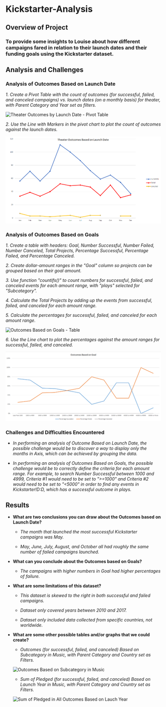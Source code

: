 # Kickstarter-Analysis

## **Overview of Project**

### To provide some insights to Louise about how different campaigns fared in relation to their launch dates and their funding goals using the Kickstarter dataset.

## **Analysis and Challenges**

### **Analysis of Outcomes Based on Launch Date**

  _1. Create a Pivot Table with the count of outcomes (for successful, failed, and canceled campaigns) vs. launch dates (on a monthly basis) for theater, with Parent Category and Year set as filters._ 
  
  ![Theater Outcomes by Launch Date - Pivot Table](https://user-images.githubusercontent.com/114896048/195402178-fa0c0971-c176-44ba-88f2-08de4b7ec9ac.JPG)

  _2. Use the Line with Markers in the pivot chart to plot the count of outcomes against the launch dates._
  
  <img src="resources/Theater_Outcomes_vs_Lauch.png" width = "600" >

### **Analysis of Outcomes Based on Goals**

  _1. Create a table with headers: Goal, Number Successful, Number Failed, Number Canceled, Total Projects, Percentage Successful, Percentage Failed, and Percentage Canceled._ 
  
  _2. Create dollar-amount ranges in the "Goal" column so projects can be grouped based on their goal amount._ 
 
  _3. Use function "countifs()" to count numbers for successful, failed, and canceled events for each amount range, with "plays" selected for "Subcategory"._ 
  
  _4. Calculate the Total Projects by adding up the events from successful, failed, and canceled for each amount range._ 
  
  _5. Calculate the percentages for successful, failed, and canceled for each amount range._ 
  
  ![Outcomes Based on Goals - Table](https://user-images.githubusercontent.com/114896048/195402587-417ac852-89a8-4b0f-9c37-f56f14079576.JPG)
  
  _6. Use the Line chart to plot the percentages against the amount ranges for successful, failed, and canceled._
  
  <img src="resources/Outcomes_vs_Goals.png" width = "600" >

### **Challenges and Difficulties Encountered**

- _In performing an analysis of Outcome Based on Launch Date, the possible challenge would be to discover a way to display only the months in Axis, which can be achieved by grouping the data._

- _In performing an analysis of Outcomes Based on Goals, the possible challenge would be to correctly define the criteria for each amount range. For example, to search Number Successful between 1000 and 4999, Criteria #1 would need to be set to ">=1000" and Criteria #2 would need to be set to "<5000" in order to find any events in Kickstarter!$D:$D, which has a successful outcome in plays._ 

## **Results**

- **What are two conclusions you can draw about the Outcomes based on Launch Date?**

  - _The month that launched the most successful Kickstarter campaigns was May._
  
  - _May, June, July, August, and October all had roughly the same number of failed campaigns launched._

- **What can you conclude about the Outcomes based on Goals?**

  - _The campaigns with higher numbers in Goal had higher percentages of failure._

- **What are some limitations of this dataset?**

  - _This dataset is skewed to the right in both successful and failed campaigns._
 
  - _Dataset only covered years between 2010 and 2017._
  
  - _Dataset only included data collected from specific countries, not worldwide._ 

- **What are some other possible tables and/or graphs that we could create?**

  - _Outcomes (for successful, failed, and canceled) Based on Subcategory in Music, with Parent Category and Country set as Filters._
  
  ![Outcomes Based on Subcategory in Music](https://user-images.githubusercontent.com/114896048/195405278-217241a7-0d8a-4c85-b3d2-ed87278ef379.JPG)
  
  - _Sum of Pledged (for successful, failed, and canceled) Based on Launch Year in Music, with Parent Category and Country set as Filters._
  
  ![Sum of Pledged in All Outcomes Based on Lauch Year](https://user-images.githubusercontent.com/114896048/195405312-45b29f17-45ae-411b-93ce-79cdd69ccefc.JPG)
  
